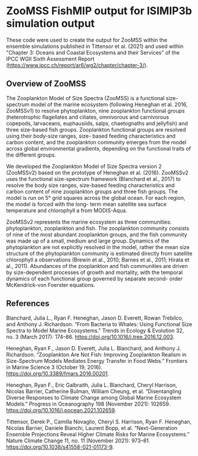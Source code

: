 # ZooMSS FishMIP output for ISIMIP3b simulation output
 
These code were used to create the output for ZooMSS within the ensemble simulations published in Tittensor et al. (2021) and used within "Chapter 3: Oceans and Coastal Ecosystems and their Services" of the IPCC WGII Sixth Assessment Report (https://www.ipcc.ch/report/ar6/wg2/chapter/chapter-3/).
 
## Overview of ZooMSS

The Zooplankton Model of Size Spectra (ZooMSS) is a functional size-spectrum model of the marine ecosystem (following Heneghan et al. 2016, ZooMSSv1) to resolve phytoplankton, nine zooplankton functional groups (heterotrophic flagellates and ciliates, omnivorous and carnivorous copepods, larvaceans, euphausiids, salps, chaetognaths and jellyfish) and three size-based fish groups. Zooplankton functional groups are resolved using their body-size ranges, size- based feeding characteristics and carbon content, and the zooplankton community emerges from the model across global environmental gradients, depending on the functional traits of the different groups. 

We developed the Zooplankton Model of Size Spectra version 2 (ZooMSSv2) based on the prototype of Heneghan et al. (2016). ZooMSSv2 uses the functional size-spectrum framework (Blanchard et al., 2017) to resolve the body size ranges, size-based feeding characteristics and carbon content of nine zooplankton groups and three fish groups. The model is run on 5° grid squares across the global ocean. For each region, the model is forced with the long- term mean satellite sea surface temperature and chlorophyll a from MODIS-Aqua.

ZooMSSv2 represents the marine ecosystem as three communities: phytoplankton, zooplankton and fish. The zooplankton community consists of nine of the most abundant zooplankton groups, and the fish community was made up of a small, medium and large group. Dynamics of the phytoplankton are not explicitly resolved in the model, rather the mean size structure of the phytoplankton community is estimated directly from satellite chlorophyll a observations (Brewin et al., 2010; Barnes et al., 2011; Hirata et al., 2011). Abundances of the zooplankton and fish communities are driven by size-dependent processes of growth and mortality, with the temporal dynamics of each functional group governed by separate second- order McKendrick-von Foerster equations.

## References

Blanchard, Julia L., Ryan F. Heneghan, Jason D. Everett, Rowan Trebilco, and Anthony J. Richardson. “From Bacteria to Whales: Using Functional Size Spectra to Model Marine Ecosystems.” Trends in Ecology & Evolution 32, no. 3 (March 2017): 174–86. https://doi.org/10.1016/j.tree.2016.12.003.

Heneghan, Ryan F., Jason D. Everett, Julia L. Blanchard, and Anthony J. Richardson. “Zooplankton Are Not Fish: Improving Zooplankton Realism in Size-Spectrum Models Mediates Energy Transfer in Food Webs.” Frontiers in Marine Science 3 (October 19, 2016). https://doi.org/10.3389/fmars.2016.00201.

Heneghan, Ryan F., Eric Galbraith, Julia L. Blanchard, Cheryl Harrison, Nicolas Barrier, Catherine Bulman, William Cheung, et al. “Disentangling Diverse Responses to Climate Change among Global Marine Ecosystem Models.” Progress in Oceanography 198 (November 2021): 102659. https://doi.org/10.1016/j.pocean.2021.102659.

Tittensor, Derek P., Camilla Novaglio, Cheryl S. Harrison, Ryan F. Heneghan, Nicolas Barrier, Daniele Bianchi, Laurent Bopp, et al. “Next-Generation Ensemble Projections Reveal Higher Climate Risks for Marine Ecosystems.” Nature Climate Change 11, no. 11 (November 2021): 973–81. https://doi.org/10.1038/s41558-021-01173-9.

